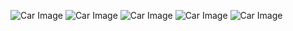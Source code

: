 ![Car Image](https://github.com/Sakib323/car_rental/blob/e0cacbd41adf464202901554f86404f67a976512/WhatsApp%20Image%202023-01-29%20at%204.59.06%20PM.jpeg)
![Car Image](https://github.com/Sakib323/car_rental/blob/e0cacbd41adf464202901554f86404f67a976512/WhatsApp%20Image%202023-01-29%20at%204.59.10%20PM.jpeg)
![Car Image](https://github.com/Sakib323/car_rental/blob/e0cacbd41adf464202901554f86404f67a976512/WhatsApp%20Image%202023-01-29%20at%204.59.11%20PM%20(1).jpeg)
![Car Image](https://github.com/Sakib323/car_rental/blob/e0cacbd41adf464202901554f86404f67a976512/WhatsApp%20Image%202023-01-29%20at%204.59.06%20PM.jpeg)
![Car Image](https://github.com/Sakib323/car_rental/blob/e0cacbd41adf464202901554f86404f67a976512/WhatsApp%20Image%202023-01-29%20at%204.59.06%20PM.jpeg)

